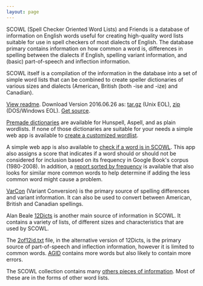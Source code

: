 ```yaml
---
layout: page
---
```


SCOWL (Spell Checker Oriented Word Lists) and Friends is a database of
information on English words useful for creating high-quality word
lists suitable for use in spell checkers of most dialects of English.
The database primary contains information on how common a word is,
differences in spelling between the dialects if English, spelling
variant information, and (basic) part-of-speech and inflection
information.

SCOWL itself is a compilation of the information in the database into
a set of simple word lists that can be combined to create speller
dictionaries of various sizes and dialects (American, British (both
-ise and -ize) and Canadian).

[View readme](/scowl-readme).
Download Version 2016.06.26 as: [tar.gz](http://downloads.sourceforge.net/wordlist/scowl-2016.06.26.tar.gz) (Unix EOL),
[zip](http://downloads.sourceforge.net/wordlist/scowl-2016.06.26.zip) (DOS/Windows EOL).
[Get source](http://github.com/en-wl/wordlist).

[Premade dictionaries](dicts) are available for Hunspell, Aspell, and
as plain wordlists.  If none of those dictionaries are suitable for
your needs a simple web app is available to 
[create a customized wordlist](http://app.aspell.net/create).

A simple web app is also available to [check if a word is in
SCOWL](http://app.aspell.net/lookup).  This app also assigns a score
that indicates if a word should or should not be considered for
inclusion based on its frequency in Google Book's corpus (1980-2008).
In addition, a [report sorted by
frequency](http://app.aspell.net/lookup-freq) is available that also
looks for similar more common words to help determine if adding the
less common word might cause a problem.

[VarCon](varcon) (Variant Conversion) is the primary source of
spelling differences and variant information.  It can also be used to
convert between American, British and Canadian spellings.

Alan Beale [12Dicts](12dicts) is another main source of information in
SCOWL.  It contains a variety of lists, of different sizes and
characteristics that are used by SCOWL.

The [2of12id.txt](alt12dicts-infl-readme) file, in the alternative
version of 12Dicts, is the primary source of part-of-speech and
inflection information, however it is limited to common words.
[AGID](agid-readme) contains more words but also likely to contain
more errors.

The SCOWL collection contains many [others pieces of
information](other).  Most of these are in the forms of other word
lists.


